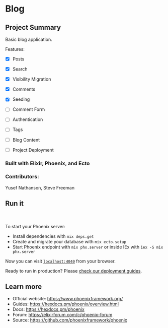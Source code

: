 # Blog

## Project Summary
Basic blog application.

Features:

- [x] Posts
- [x] Search
- [x] Visibility Migration
- [x] Comments
- [x] Seeding
- [ ] Comment Form
- [ ] Authentication
- [ ] Tags
- [ ] Blog Content
- [ ] Project Deployment


### Built with Elixir, Phoenix, and Ecto

### Contributors:
Yusef Nathanson, Steve Freeman

## Run it
<br>
<br>
To start your Phoenix server:

  * Install dependencies with `mix deps.get`
  * Create and migrate your database with `mix ecto.setup`
  * Start Phoenix endpoint with `mix phx.server` or inside IEx with `iex -S mix phx.server`

Now you can visit [`localhost:4040`](http://localhost:4040) from your browser.

Ready to run in production? Please [check our deployment guides](https://hexdocs.pm/phoenix/deployment.html).

## Learn more

  * Official website: https://www.phoenixframework.org/
  * Guides: https://hexdocs.pm/phoenix/overview.html
  * Docs: https://hexdocs.pm/phoenix
  * Forum: https://elixirforum.com/c/phoenix-forum
  * Source: https://github.com/phoenixframework/phoenix
